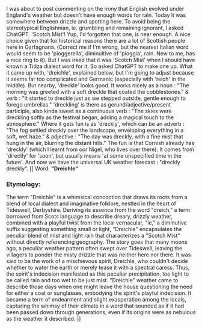 I was about to post commenting on the irony that English evolved under England's weather but doesn't have enough words for rain.
Today it was somewhere between drizzle and spotting here. To avoid being the stereotypical Englishman, ie. grumbling and remaining ignorant, I asked ChatGPT.
'Scotch Mist'! Yup, I'd forgotten that one, is near enough. A nice choice given that for historical reasons there are a lot of Scottish people here in Garfagnana.
(Correct me if I'm wrong, but the nearest Italian word would seem to be 'pioggerella', diminuitive of 'pioggia', rain. New to me, has a nice ring to it).
But I was irked that it was 'Scotch Mist' when I should have known a Tidza dialect word for it. So asked ChatGPT to make one up.
What it came up with, 'dreichle', explained below, but I'm going to adjust because it seems far too complicated and Germanic (especially with 'reich' in the middle). 
But nearby, 'dreckle' looks good. 
It works nicely as a noun : 
"The morning was greeted with a soft dreckle that coated the cobblestones."
& verb :
"It started to dreckle just as we stepped outside, gentle enough to forego umbrellas."
 'dreckling' is there as gerund/adjective/present participle, also kinda sweet as a continuous verb :
"The skies were dreckling softly as the festival began, adding a magical touch to the atmosphere."
Where it gets fun is as 'dreckly', which can be an adverb : 
"The fog settled dreckly over the landscape, enveloping everything in a soft, wet haze." 
& adjective :
"The day was dreckly, with a fine mist that hung in the air, blurring the distant hills."
The fun is that Cornish already has 'dreckly' (which I learnt from oor Nigel, who lives over there). It comes from 'directly' for 'soon', but usually means 'at some unspecified time in the future'.
And now we have the universal UK weather forecast : "dreckly dreckly".
[[
Word: **"Dreichle"**
### Etymology:
The term "Dreichle" is a whimsical concoction that draws its roots from a blend of local dialect and imaginative folklore, nestled in the heart of Tideswell, Derbyshire. Deriving its essence from the word "dreich," a term borrowed from Scots language to describe dreary, drizzly weather, combined with a playful twist from the local vernacular, "le," a diminutive suffix suggesting something small or light, "Dreichle" encapsulates the peculiar blend of mist and light rain that characterizes a "Scotch Mist" without directly referencing geography.
The story goes that many moons ago, a peculiar weather pattern often swept over Tideswell, leaving the villagers to ponder the misty drizzle that was neither here nor there. It was said to be the work of a mischievous spirit, Dreichle, who couldn't decide whether to water the earth or merely tease it with a spectral caress. Thus, the spirit's indecision manifested as this peculiar precipitation, too light to be called rain and too wet to be just mist.
"Dreichle" weather came to describe those days when one might leave the house questioning the need for either a coat or sunglasses, embodying the spirit's playful indecision. It became a term of endearment and slight exasperation among the locals, capturing the whimsy of their climate in a word that sounded as if it had been passed down through generations, even if its origins were as nebulous as the weather it described.
]]
